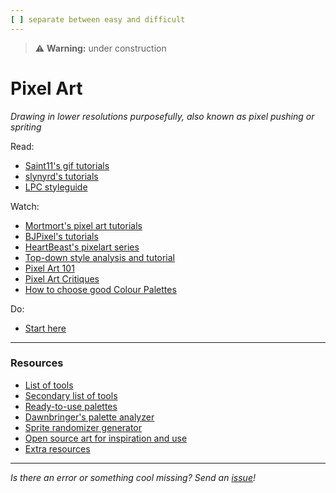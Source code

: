 ```yaml
---
[ ] separate between easy and difficult 
---
```


>:warning: **Warning:** under construction
# Pixel Art
_Drawing in lower resolutions purposefully, also known as pixel pushing or spriting_

Read:
* [Saint11's gif tutorials](https://saint11.org/blog/pixel-art-tutorials/)
* [slynyrd's tutorials](https://www.slynyrd.com/pixelblog-catalogue)
* [LPC styleguide](https://lpc.opengameart.org/static/LPC-Style-Guide/build/styleguide.html)

Watch:
* [Mortmort's pixel art tutorials](https://www.youtube.com/playlist?list=PLR3Ra9cf8aV06i2jKmgKvcYVHI86-4K_b)
* [BJPixel's tutorials](https://www.youtube.com/playlist?list=PLxfQIomHccxvoTON6hXhfZyAUdFXd-z1P)
* [HeartBeast's pixelart series](https://www.youtube.com/watch?v=W9bpaSrytBM&list=PL9FzW-m48fn132PTRubDgTX9m4fwhFXSk)
* [Top-down style analysis and tutorial](https://youtu.be/2JCG4fCmeHk)
* [Pixel Art 101](https://www.youtube.com/playlist?list=PLmac3HPrav-9UWt-ahViIZxpyQxJ2wPSH)
* [Pixel Art Critiques](https://www.youtube.com/playlist?list=PLmac3HPrav-9bIEd67mbF7ovn0XnD5_0V)
* [How to choose good Colour Palettes](https://youtu.be/uUdMb8Bb2II)

Do:
* [Start here](https://lospec.com/articles/pixel-art-where-to-start/)


---

### Resources

* [List of tools](https://lospec.com/pixel-art-software-list/)
* [Secondary list of tools](https://github.com/collections/pixel-art-tools)
* [Ready-to-use palettes](https://lospec.com/palette-list)
* [Dawnbringer's palette analyzer](https://lospec.com/palettes/dawnbringer-palette-analyser)
* [Sprite randomizer generator](https://lospec.com/procedural-pixel-art-generator/)
* [Open source art for inspiration and use](https://opengameart.org)
* [Extra resources](https://lospec.com/resources/)

---

_Is there an error or something cool missing? Send an [issue](https://github.com/octoshrimpy/learn/issues/new)!_
